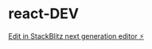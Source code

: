 # react-DEV

[Edit in StackBlitz next generation editor ⚡️](https://stackblitz.com/~/github.com/chaitu047/react-DEV)